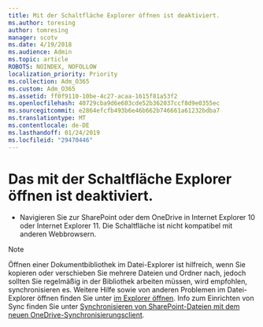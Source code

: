 ```yaml
---
title: Mit der Schaltfläche Explorer öffnen ist deaktiviert.
ms.author: toresing
author: tomresing
manager: scotv
ms.date: 4/19/2018
ms.audience: Admin
ms.topic: article
ROBOTS: NOINDEX, NOFOLLOW
localization_priority: Priority
ms.collection: Adm_O365
ms.custom: Adm_O365
ms.assetid: ff0f9110-10be-4c27-acaa-1615f81a53f2
ms.openlocfilehash: 40729cba9d6e603cde52b362037ccf8d9e0355ec
ms.sourcegitcommit: e2864efcfb493b6e46b662b746661a61232bdba7
ms.translationtype: MT
ms.contentlocale: de-DE
ms.lasthandoff: 01/24/2019
ms.locfileid: "29470446"
---
```

# <a name="the-open-with-explorer-button-is-disabled"></a>Das mit der Schaltfläche Explorer öffnen ist deaktiviert.

- Navigieren Sie zur SharePoint oder dem OneDrive in Internet Explorer 10 oder Internet Explorer 11. Die Schaltfläche ist nicht kompatibel mit anderen Webbrowsern.
    
> [!NOTE]
> Öffnen einer Dokumentbibliothek im Datei-Explorer ist hilfreich, wenn Sie kopieren oder verschieben Sie mehrere Dateien und Ordner nach, jedoch sollten Sie regelmäßig in der Bibliothek arbeiten müssen, wird empfohlen, synchronisieren es. Weitere Hilfe sowie von anderen Problemen im Datei-Explorer öffnen finden Sie unter [im Explorer öffnen](https://go.microsoft.com/fwlink/?linkid=871665). Info zum Einrichten von Sync finden Sie unter [Synchronisieren von SharePoint-Dateien mit dem neuen OneDrive-Synchronisierungsclient](https://go.microsoft.com/fwlink/?linkid=871666). 
  

